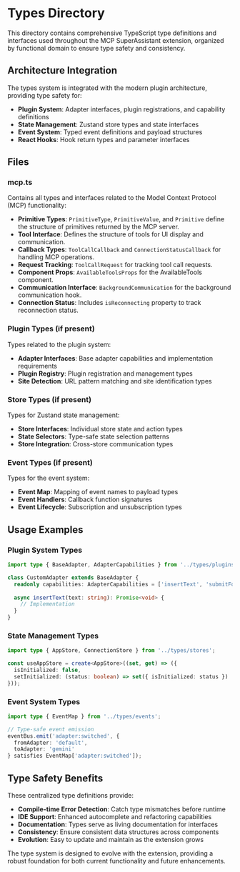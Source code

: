 # Types Directory

This directory contains comprehensive TypeScript type definitions and interfaces used throughout the MCP SuperAssistant extension, organized by functional domain to ensure type safety and consistency.

## Architecture Integration

The types system is integrated with the modern plugin architecture, providing type safety for:
- **Plugin System**: Adapter interfaces, plugin registrations, and capability definitions
- **State Management**: Zustand store types and state interfaces
- **Event System**: Typed event definitions and payload structures
- **React Hooks**: Hook return types and parameter interfaces

## Files

### mcp.ts

Contains all types and interfaces related to the Model Context Protocol (MCP) functionality:

- **Primitive Types**: `PrimitiveType`, `PrimitiveValue`, and `Primitive` define the structure of primitives returned by the MCP server.
- **Tool Interface**: Defines the structure of tools for UI display and communication.
- **Callback Types**: `ToolCallCallback` and `ConnectionStatusCallback` for handling MCP operations.
- **Request Tracking**: `ToolCallRequest` for tracking tool call requests.
- **Component Props**: `AvailableToolsProps` for the AvailableTools component.
- **Communication Interface**: `BackgroundCommunication` for the background communication hook.
- **Connection Status**: Includes `isReconnecting` property to track reconnection status.

### Plugin Types (if present)

Types related to the plugin system:
- **Adapter Interfaces**: Base adapter capabilities and implementation requirements
- **Plugin Registry**: Plugin registration and management types
- **Site Detection**: URL pattern matching and site identification types

### Store Types (if present)

Types for Zustand state management:
- **Store Interfaces**: Individual store state and action types
- **State Selectors**: Type-safe state selection patterns
- **Store Integration**: Cross-store communication types

### Event Types (if present)

Types for the event system:
- **Event Map**: Mapping of event names to payload types
- **Event Handlers**: Callback function signatures
- **Event Lifecycle**: Subscription and unsubscription types

## Usage Examples

### Plugin System Types
```typescript
import type { BaseAdapter, AdapterCapabilities } from '../types/plugins';

class CustomAdapter extends BaseAdapter {
  readonly capabilities: AdapterCapabilities = ['insertText', 'submitForm'];
  
  async insertText(text: string): Promise<void> {
    // Implementation
  }
}
```

### State Management Types
```typescript
import type { AppStore, ConnectionStore } from '../types/stores';

const useAppStore = create<AppStore>((set, get) => ({
  isInitialized: false,
  setInitialized: (status: boolean) => set({ isInitialized: status })
}));
```

### Event System Types
```typescript
import type { EventMap } from '../types/events';

// Type-safe event emission
eventBus.emit('adapter:switched', { 
  fromAdapter: 'default', 
  toAdapter: 'gemini' 
} satisfies EventMap['adapter:switched']);
```

## Type Safety Benefits

These centralized type definitions provide:
- **Compile-time Error Detection**: Catch type mismatches before runtime
- **IDE Support**: Enhanced autocomplete and refactoring capabilities  
- **Documentation**: Types serve as living documentation for interfaces
- **Consistency**: Ensure consistent data structures across components
- **Evolution**: Easy to update and maintain as the extension grows

The type system is designed to evolve with the extension, providing a robust foundation for both current functionality and future enhancements. 